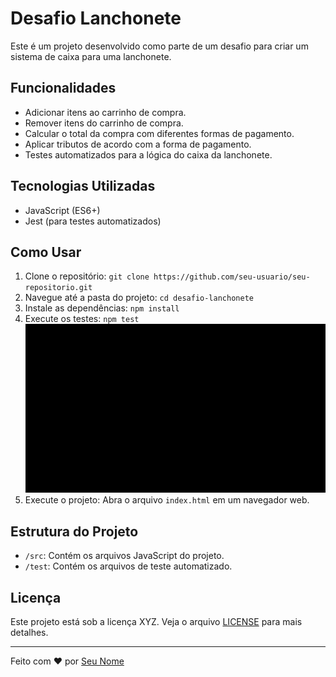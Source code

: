 # Desafio Lanchonete

Este é um projeto desenvolvido como parte de um desafio para criar um sistema de caixa para uma lanchonete.

## Funcionalidades

- Adicionar itens ao carrinho de compra.
- Remover itens do carrinho de compra.
- Calcular o total da compra com diferentes formas de pagamento.
- Aplicar tributos de acordo com a forma de pagamento.
- Testes automatizados para a lógica do caixa da lanchonete.

## Tecnologias Utilizadas

- JavaScript (ES6+)
- Jest (para testes automatizados)


## Como Usar

1. Clone o repositório: `git clone https://github.com/seu-usuario/seu-repositorio.git`
2. Navegue até a pasta do projeto: `cd desafio-lanchonete`
3. Instale as dependências: `npm install`
4. Execute os testes: `npm test`
![gif01](src/img/npm-test.gif)
5. Execute o projeto: Abra o arquivo `index.html` em um navegador web.

## Estrutura do Projeto

- `/src`: Contém os arquivos JavaScript do projeto.
- `/test`: Contém os arquivos de teste automatizado.

## Licença

Este projeto está sob a licença XYZ. Veja o arquivo [LICENSE](LICENSE) para mais detalhes.

---

Feito com :heart: por [Seu Nome](https://github.com/Kouta-22/Desafio-Guilherme-Dias-Coelho)
